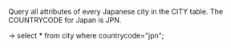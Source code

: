 Query all attributes of every Japanese city in the CITY table. The COUNTRYCODE for Japan is JPN.

->
select * from city
where countrycode="jpn";
